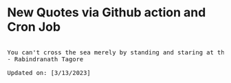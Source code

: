 # New Quotes via Github action and Cron Job

<pre>
<!-- #quote -->
You can't cross the sea merely by standing and staring at the water.
- Rabindranath Tagore

Updated on: [3/13/2023]
<!-- #quoteEnd -->
</pre>
